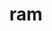 ---
layout: smileys&emotion
title: ram
emoji: ram
permalink: 🐏.html
image: assets/img/3moji/ram.png
---